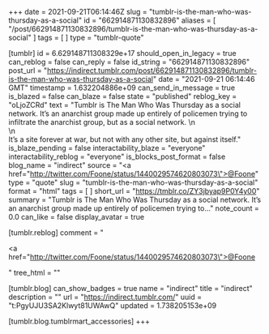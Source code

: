 +++
date = 2021-09-21T06:14:46Z
slug = "tumblr-is-the-man-who-was-thursday-as-a-social"
id = "662914871130832896"
aliases = [ "/post/662914871130832896/tumblr-is-the-man-who-was-thursday-as-a-social" ]
tags = [ ]
type = "tumblr-quote"

[tumblr]
id = 6.629148711308329e+17
should_open_in_legacy = true
can_reblog = false
can_reply = false
id_string = "662914871130832896"
post_url = "https://indirect.tumblr.com/post/662914871130832896/tumblr-is-the-man-who-was-thursday-as-a-social"
date = "2021-09-21 06:14:46 GMT"
timestamp = 1.632204886e+09
can_send_in_message = true
is_blazed = false
can_blaze = false
state = "published"
reblog_key = "oLjoZCRd"
text = "Tumblr is The Man Who Was Thursday as a social network. It&rsquo;s an anarchist group made up entirely of policemen trying to infiltrate the anarchist group, but as a social network. \n<br/>\n<br/>It&rsquo;s a site forever at war, but not with any other site, but against itself."
is_blaze_pending = false
interactability_blaze = "everyone"
interactability_reblog = "everyone"
is_blocks_post_format = false
blog_name = "indirect"
source = "<a href=\"http://twitter.com/Foone/status/1440029574620803073\">@Foone</a>"
type = "quote"
slug = "tumblr-is-the-man-who-was-thursday-as-a-social"
format = "html"
tags = [ ]
short_url = "https://tmblr.co/ZY3jbyap9P0Y4y00"
summary = "Tumblr is The Man Who Was Thursday as a social network. It’s an anarchist group made up entirely of policemen trying to..."
note_count = 0.0
can_like = false
display_avatar = true

[tumblr.reblog]
comment = "<p><a href=\"http://twitter.com/Foone/status/1440029574620803073\">@Foone</a></p>"
tree_html = ""

[tumblr.blog]
can_show_badges = true
name = "indirect"
title = "indirect"
description = ""
url = "https://indirect.tumblr.com/"
uuid = "t:PgyUJU3SA2Klwyt81UWAwQ"
updated = 1.738205153e+09

[tumblr.blog.tumblrmart_accessories]
+++
